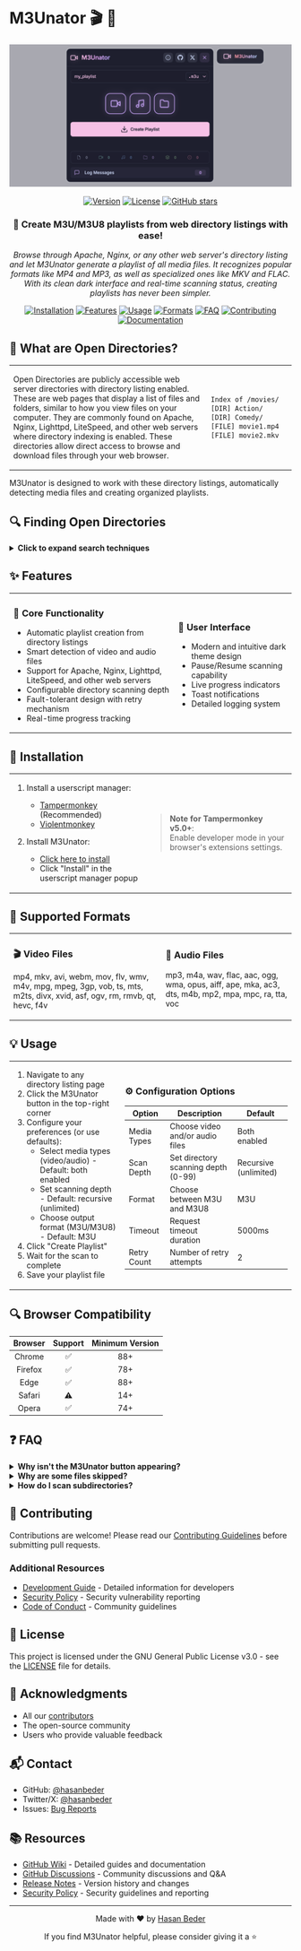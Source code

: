 # M3Unator 🎬 🎵

<div align="center">

![M3Unator Banner](https://raw.githubusercontent.com/hasanbeder/M3Unator/main/screenshots/screenshot.png)

<p align="center">
  <a href="https://github.com/hasanbeder/M3Unator/releases"><img src="https://img.shields.io/badge/version-1.0.1-blue.svg?style=flat-square" alt="Version"></a>
  <a href="LICENSE"><img src="https://img.shields.io/badge/license-GPL--3.0-green.svg?style=flat-square" alt="License"></a>
  <a href="https://github.com/hasanbeder/M3Unator/stargazers"><img src="https://img.shields.io/github/stars/hasanbeder/M3Unator?style=flat-square&color=yellow" alt="GitHub stars"></a>
</p>

<h3>
  <p align="center">🎯 Create M3U/M3U8 playlists from web directory listings with ease!</p>
</h3>

<p align="center"><i>Browse through Apache, Nginx, or any other web server's directory listing and let M3Unator generate a playlist of all media files. It recognizes popular formats like MP4 and MP3, as well as specialized ones like MKV and FLAC. With its clean dark interface and real-time scanning status, creating playlists has never been simpler.</i></p>

<p align="center">
  <a href="#-installation"><img src="https://img.shields.io/badge/-Installation-2ea44f?style=for-the-badge" alt="Installation"></a>
  <a href="#-features"><img src="https://img.shields.io/badge/-Features-blue?style=for-the-badge" alt="Features"></a>
  <a href="#-usage"><img src="https://img.shields.io/badge/-Usage-orange?style=for-the-badge" alt="Usage"></a>
  <a href="#-supported-formats"><img src="https://img.shields.io/badge/-Formats-red?style=for-the-badge" alt="Formats"></a>
  <a href="#-faq"><img src="https://img.shields.io/badge/-FAQ-purple?style=for-the-badge" alt="FAQ"></a>
  <a href="#-contributing"><img src="https://img.shields.io/badge/-Contributing-yellow?style=for-the-badge" alt="Contributing"></a>
  <a href="https://github.com/hasanbeder/M3Unator/wiki"><img src="https://img.shields.io/badge/-Documentation-gray?style=for-the-badge" alt="Documentation"></a>
</p>

</div>

## 📖 What are Open Directories?

<div align="center">
<table>
<tr>
<td width="70%">

Open Directories are publicly accessible web server directories with directory listing enabled. These are web pages that display a list of files and folders, similar to how you view files on your computer. They are commonly found on Apache, Nginx, Lighttpd, LiteSpeed, and other web servers where directory indexing is enabled. These directories allow direct access to browse and download files through your web browser.

</td>
<td>

```plaintext
Index of /movies/
[DIR] Action/
[DIR] Comedy/
[FILE] movie1.mp4
[FILE] movie2.mkv
```

</td>
</tr>
</table>
</div>

M3Unator is designed to work with these directory listings, automatically detecting media files and creating organized playlists.

## 🔍 Finding Open Directories

<details>
<summary><b>Click to expand search techniques</b></summary>

### Basic Search Syntax
```
intitle:"index of" "parent directory"
```

### For Video Content
```
intitle:"index of" (mp4|mkv|avi|mov) -inurl:(jsp|pl|php|html|aspx)
```

### For Audio Content
```
intitle:"index of" (mp3|flac|m4a|wav) -html -htm -php -asp
```

### For Specific Content
```
intitle:"index of" "your search term" (mp4|mkv) -html
```

**Understanding the Search Operators:**
- `intitle:"index of"` - Finds pages with "index of" in their title
- `"parent directory"` - Common text found on directory listing pages
- `-inurl:(jsp|pl|php|html|aspx)` - Excludes dynamic pages
- `(mp4|mkv|avi|mov)` - Searches for specific file types

</details>

## ✨ Features

<div align="center">
<table>
<tr>
<td>

### 🎯 Core Functionality
- Automatic playlist creation from directory listings
- Smart detection of video and audio files
- Support for Apache, Nginx, Lighttpd, LiteSpeed, and other web servers
- Configurable directory scanning depth
- Fault-tolerant design with retry mechanism
- Real-time progress tracking

</td>
<td>

### 🎨 User Interface
- Modern and intuitive dark theme design
- Pause/Resume scanning capability
- Live progress indicators
- Toast notifications
- Detailed logging system

</td>
</tr>
</table>
</div>

## 🚀 Installation

<div align="center">
<table>
<tr>
<td>

1. Install a userscript manager:
   - [Tampermonkey](https://www.tampermonkey.net/) (Recommended)
   - [Violentmonkey](https://violentmonkey.github.io/)

2. Install M3Unator:
   - [Click here to install](https://raw.githubusercontent.com/hasanbeder/M3Unator/main/M3Unator.user.js)
   - Click "Install" in the userscript manager popup

</td>
<td>

> **Note for Tampermonkey v5.0+**:  
> Enable developer mode in your browser's extensions settings.

</td>
</tr>
</table>
</div>

## 📁 Supported Formats

<div align="center">
<table>
<tr>
<td>

### 🎬 Video Files
mp4, mkv, avi, webm, mov, flv, wmv, m4v, mpg, mpeg, 
3gp, vob, ts, mts, m2ts, divx, xvid, asf, ogv, rm, 
rmvb, qt, hevc, f4v

</td>
<td>

### 🎵 Audio Files
mp3, m4a, wav, flac, aac, ogg, wma, opus, aiff, ape, 
mka, ac3, dts, m4b, mp2, mpa, mpc, ra, tta, voc

</td>
</tr>
</table>
</div>

## 💡 Usage

<div align="center">
<table>
<tr>
<td>

1. Navigate to any directory listing page
2. Click the M3Unator button in the top-right corner
3. Configure your preferences (or use defaults):
   - Select media types (video/audio) - Default: both enabled
   - Set scanning depth - Default: recursive (unlimited)
   - Choose output format (M3U/M3U8) - Default: M3U
4. Click "Create Playlist"
5. Wait for the scan to complete
6. Save your playlist file

</td>
<td>

### ⚙️ Configuration Options

| Option | Description | Default |
|--------|-------------|---------|
| Media Types | Choose video and/or audio files | Both enabled |
| Scan Depth | Set directory scanning depth (0-99) | Recursive (unlimited) |
| Format | Choose between M3U and M3U8 | M3U |
| Timeout | Request timeout duration | 5000ms |
| Retry Count | Number of retry attempts | 2 |

</td>
</tr>
</table>
</div>

## 🔍 Browser Compatibility

<div align="center">

| Browser | Support | Minimum Version |
|:-------:|:-------:|:--------------:|
| Chrome | ✅ | 88+ |
| Firefox | ✅ | 78+ |
| Edge | ✅ | 88+ |
| Safari | ⚠️ | 14+ |
| Opera | ✅ | 74+ |

</div>

## ❓ FAQ

<details>
<summary><b>Why isn't the M3Unator button appearing?</b></summary>
Ensure you're on a directory listing page and your userscript manager is enabled.
</details>

<details>
<summary><b>Why are some files skipped?</b></summary>
Files might be unsupported formats or inaccessible. Check the log for details.
</details>

<details>
<summary><b>How do I scan subdirectories?</b></summary>
Enable recursive scanning and set your desired depth in the settings.
</details>

## 🤝 Contributing

Contributions are welcome! Please read our [Contributing Guidelines](CONTRIBUTING.md) before submitting pull requests.

### Additional Resources
- [Development Guide](DEVELOPMENT.md) - Detailed information for developers
- [Security Policy](SECURITY.md) - Security vulnerability reporting
- [Code of Conduct](CODE_OF_CONDUCT.md) - Community guidelines

## 📄 License

This project is licensed under the GNU General Public License v3.0 - see the [LICENSE](LICENSE) file for details.

## 🙏 Acknowledgments

- All our [contributors](https://github.com/hasanbeder/M3Unator/graphs/contributors)
- The open-source community
- Users who provide valuable feedback

## 📬 Contact

- GitHub: [@hasanbeder](https://github.com/hasanbeder)
- Twitter/X: [@hasanbeder](https://twitter.com/hasanbeder)
- Issues: [Bug Reports](https://github.com/hasanbeder/M3Unator/issues)

## 📚 Resources

- [GitHub Wiki](https://github.com/hasanbeder/M3Unator/wiki) - Detailed guides and documentation
- [GitHub Discussions](https://github.com/hasanbeder/M3Unator/discussions) - Community discussions and Q&A
- [Release Notes](CHANGELOG.md) - Version history and changes
- [Security Policy](SECURITY.md) - Security guidelines and reporting

---

<div align="center">
Made with ❤️ by <a href="https://github.com/hasanbeder">Hasan Beder</a>

If you find M3Unator helpful, please consider giving it a ⭐
</div> 